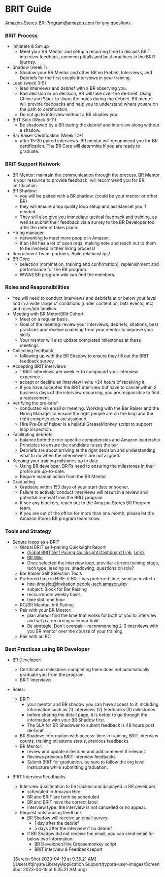 # BRIT Guide

Amazon-Stores-BR-Program@amazon.com for any questions. 

### BRiT Process

* Initiatate & Set-up
  * Meet your BR Mentor and setup a recurring time to discuss BRiT interview feedback, common pitfalls and best practices in the BRIT journey. 
* Shadow (week 1)
  * Shadow your BR Mentor and other BR on Prebief, Interviews, and Debriefs for the first couple interviews in your training. 
* Lead (week 3-5)
  * lead interviews and debrief with a BR observing you. 
  * Bad decision or no decision, BR will take over the de-brief. Using Chime and Slack to share the notes during the debrief. BR mentor will provide feedbacks and help you to understand where youare on the path to certification. 
  * Do not go to interview without a BR shadow you.  
* BriT Solo (Week 6-11)
  * Be shadowed by a BR during the debrief and interview along without a shadow. 
* Bar Raiser Certification (Week 12+)
  * after 15-20 paired interviews. BR mentor will recommend you for BR certification. The BR Core will determine if you are ready to graduate. 

### BRiT Support Network

* BR Mentor: maintain the communication through the process. BR Mentor is your resource to provide feedback, will recommend you for BR certification. 
* BR Shadow: 
  * you will be paired with a BR shadow. (could be your mentor or other BR)
  * they will ensure a top quality loop setup and assistancet you if needed. 
  * They will also give you immediate tactical feedback and training, as well as submit their feedback via a survey to the BR Developer tool after the debrief takes place. 
* Hiring manager
  * networking to meet more people in Amazon. 
  * if an HM has a lot of open reqs, making note and reach out to them to be involved in their hiring process!
* Recruitment Team: partners. Build relationships!
* BR Core: 
  * selection (nomination, training and confirmation), replenishment and performance for the BR program. 
  * WWAS BR program wiki can find the members. 

### Roles and Responsibilities

* You will need to conduct interviews and debriefs at or below your level and in a wide range of conditions (under contention, blitz events, etc) and roles/job families. 
* Meeting with BR Metor/BRit Cohort
  * Meet on a regular basis.
  * Goal of the meeting: review your interviews, debriefs, sitations, best practices and receive coaching from your mentor to improve your skills.
  * Your mentor will also update completed milestones at these meetings.
* Collecting feedback
  * following up with the BR Shadow to ensure they fill out the BRiT feedback survey
* Accepting BRIT interviews
  * 1 BRIT interviews per week -> to compound your interview experince.
  * accept or decline an interview invite <24 hours of receiving it. 
  * If you have accepted the BRiT interview but have to cancel within 2 business days of the interview occurring, you are responsible to find a replacement. 
* Verifying the pre-brief
  * conducted via email or meeting. Working with the Bar Raiser and the Hiring Manager to ensure the right people are on the loop and the right competencies are assigned. 
  * Hire Pre-Brief helper is a helpful GreaseMonkey script to support loop inspection. 
* Facilitating debriefs
  * balance both the role-specific competencies and Amazon leadership Principles to ensure the candidate raises the bar
  * Debriefs are about arriving at the right decision and understanding what to do when the interviewers are not aligned. 
* Keeping your training milstones up to date
  * Using BR developer, BRiTs need to ensuring the milestones in their profile are up-to-date. 
  * Require manual action from the BR Mentor. 
* Graduating
  * Graduate within 150 days of your start date or sooner. 
  * Failure to actively conduct interviews will result in a review and potential removal from the BRIT program
  * If see any blockers, reach out to the Amazon Stores BR Program team. 
  * If you are out of the office for more than one month, please let the Amazon Stores BR program team know. 

### Tools and Strategy

* Secure loops as a BRIT
  * Global BRIT self-pairing Quicksight Report
    * [Global BRIT Self Pairing Quicksight Dashboard Link](https://us-east-1.quicksight.aws.amazon.com/sn/auth/signin?qs-signin-user-auth=false&redirect_uri=https%3A%2F%2Fus-east-1.quicksight.aws.amazon.com%2Fsn%2Fdashboards%2Fb50c1805-8d09-4062-9f1a-1778a00484fb%3Fqs-signin-user-auth%3Dfalse%26state%3DhashArgs%2523%26isauthcode%3Dtrue), [Link2](https://us-east-1.quicksight.aws.amazon.com/sn/dashboards/b50c1805-8d09-4062-9f1a-1778a00484fb)
    * [BR Wiki](https://w.amazon.com/bin/view/BizDev_AIR_Team/BizDev_BR_Program/BRIT_Self_Pairing/)
    * Once selected the interview loop, provide: current training stage, tech type, leading vs. shadowing, questions on role? 
  * Bar Raiser Self Selection Tools
  * Preferred time in HIRE: if BRiT has preferred time, send an invite to
    * hire-timeslot@invitation.people-tech.amazon.dev
    * subject:  Block for Bar Raising
    * reccurrence: weekly basis
    * time slot: one hour
  * RC/BR Mentor- brit Pairing
  * Pair with your BR Mnetor: 
    * plan ahead! find the time that works for both of you to interview and set p a recurring calendar hold.
    * Be strategic! Don't overpair - recommending 2-3 interviews with you BR mentor over the course of your training.  
  * Pair with an RC

### Best Practices using BR Developer

* BR Developer: 

  * Certification milestone: completing them does not automatically graduate you from the program.  
  * BRiT Interviews 

* Roles: 

  * BRiT: 
    * your mentor and BR shadow you can have access to it. including information such as (1) interviews (2) feedbacks (3) milestones
    * before sharing the detail page, it is better to go through the information with your BR Shadow first. 
    * The SLA for BR Shadower to submit feedback is 48 hours post de-brief. 
  * BR Shadow: Information with access: time in training, BRiT interview counts, training milestone status, previous feedbacks.  
  * BR Mentor: 
    * review and update milestone and add comment if relevant. 
    * Reviews previous BRiT interview feedbacks
    * Submit BRiT for graduation.  be sure to follow the org level instructure while submitting graduation. 

* BRiT Interview Feedbacks

  * Interview qualification to be tracked and displayed in BR developer: 
    * scheduled in Amazon Hire
    * BR and BRiT are both be scheduled
    * BR and BRiT have the correct label
    * Interview type: the interview is not cancelled or no appear. 
  * Request outstanding feedback
    * BR Shadow will receive an email survey: 
      * 1 day after the debrief
      * 5 days after the interview if no debrief
    * If BR Shadow did not receive the email, you can send email for below two information:  
      * BR Developer/Hire Greasemonkey script
      * BRiT interview & Feedback report

  ![Screen Shot 2023-04-19 at 9.35.21 AM](/Users/fqinyan/Library/Application Support/typora-user-images/Screen Shot 2023-04-19 at 9.35.21 AM.png)